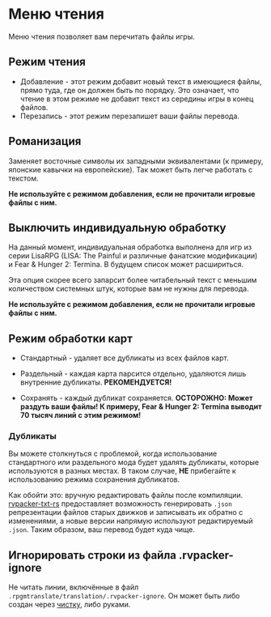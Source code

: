 # Меню чтения

Меню чтения позволяет вам перечитать файлы игры.

## Режим чтения

- Добавление - этот режим добавит новый текст в имеющиеся файлы, прямо туда, где он должен быть по порядку. Это означает, что чтение в этом режиме не добавит текст из середины игры в конец файлов.
- Перезапись - этот режим перезапишет ваши файлы перевода.

## Романизация

Заменяет восточные символы их западными эквивалентами (к примеру, японские кавычки на европейские). Так может быть легче работать с текстом.

**Не используйте с режимом добавления, если не прочитали игровые файлы с ним.**

## Выключить индивидуальную обработку

На данный момент, индивидуальная обработка выполнена для игр из серии LisaRPG (LISA: The Painful и различные фанатские модификации) и Fear & Hunger 2: Termina. В будущем список может расшириться.

Эта опция скорее всего запарсит более читабельный текст с меньшим количеством системных штук, которые вам не нужны для перевода.

**Не используйте с режимом добавления, если не прочитали игровые файлы с ним.**

## Режим обработки карт

- Стандартный - удаляет все дубликаты из всех файлов карт.

- Раздельный - каждая карта парсится отдельно, удаляются лишь внутренние дубликаты. **РЕКОМЕНДУЕТСЯ!**

- Сохранять - каждый дубликат сохраняется. **ОСТОРОЖНО: Может раздуть ваши файлы! К примеру, Fear & Hunger 2: Termina выводит 70 тысяч линий с этим режимом!**

### Дубликаты

Вы можете столкнуться с проблемой, когда использование стандартного или раздельного мода будет удалять дубликаты, которые используются в разных местах. В таком случае, **НЕ** прибегайте к использованию режима сохранения дубликатов.

Как обойти это: вручную редактировать файлы после компиляции. [rvpacker-txt-rs](https://github.com/savannstm/rvpacker-txt-rs) предоставляет возможность генерировать `.json` репрезентации файлов старых движков и записывать их обратно с изменениями, а новые версии напрямую используют редактируемый `.json`. Таким образом, ваш перевод будет куда чище.

## Игнорировать строки из файла .rvpacker-ignore

Не читать линии, включённые в файл `.rpgmtranslate/translation/.rvpacker-ignore`. Он может быть либо создан через [чистку](purge.md), либо руками.

